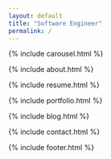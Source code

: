 ```yaml
---
layout: default
title: "Software Engineer"
permalink: /
---
```


{% include carousel.html %}

{% include about.html %}

{% include resume.html %}

{% include portfolio.html %}

{% include blog.html %}

{% include contact.html %}

{% include footer.html %}